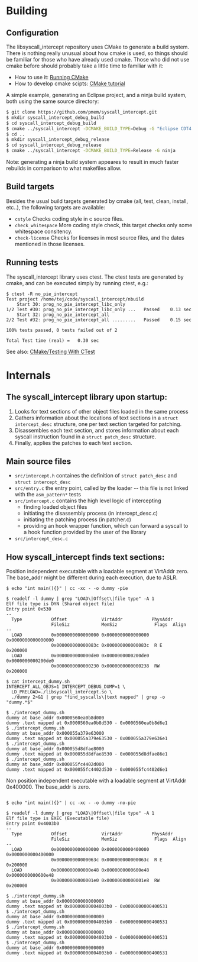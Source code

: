 # Building #

## Configuration ##

The libsyscall_intercept repository uses CMake to generate a build system.
There is nothing really unusual about how cmake is used, so things should be
familiar for those who have already used cmake. Those who did not use cmake
before should probably take a little time to familiar with it:
 * How to use it: [Running CMake](https://cmake.org/runningcmake/)
 * How to develop cmake scipts: [CMake tutorial](https://cmake.org/cmake-tutorial/)

A simple example, generating an Eclipse project, and a ninja build system, both using the same source directory:
```sh
$ git clone https://github.com/pmem/syscall_intercept.git
$ mkdir syscall_intercept_debug_build
$ cd syscall_intercept_debug_build
$ cmake ../syscall_intercept -DCMAKE_BUILD_TYPE=Debug -G "Eclipse CDT4 - Unix Makefiles"
$ cd ..
$ mkdir syscall_intercept_debug_release
$ cd syscall_intercept_debug_release
$ cmake ../syscall_intercept -DCMAKE_BUILD_TYPE=Release -G ninja
```

Note: generating a ninja build system appeares to result in much faster
rebuilds in comparison to what makefiles allow.

## Build targets ##

Besides the usual build targets generated by cmake (all, test, clean, install, etc..), the following targets are available:
 * `cstyle` Checks coding style in c source files.
 * `check_whitespace` More coding style check, this target checks only some whitespace consitency.
 * `check-license` Checks for licenses in most source files, and the dates mentioned in those licenses.

## Running tests ##

The syscall_intercept library uses ctest. The ctest tests are generated by cmake, and can be executed simply by running ctest, e.g.:

```
$ ctest -R no_pie_intercept
Test project /home/tej/code/syscall_intercept/nbuild
    Start 30: prog_no_pie_intercept_libc_only
1/2 Test #30: prog_no_pie_intercept_libc_only ...   Passed    0.13 sec
    Start 32: prog_no_pie_intercept_all
2/2 Test #32: prog_no_pie_intercept_all .........   Passed    0.15 sec

100% tests passed, 0 tests failed out of 2

Total Test time (real) =   0.30 sec
```

See also: [CMake/Testing With CTest](https://cmake.org/Wiki/CMake/Testing_With_CTest)

# Internals #

## The syscall_intercept library upon startup: ##
 1) Looks for text sections of other object files loaded in the same process
 2) Gathers information about the locations of text sections in a `struct intercept_desc` structure, one per text section targeted for patching.
 3) Disassembles each text section, and stores information about each syscall instruction found in a `struct patch_desc` structure.
 4) Finally, applies the patches to each text section.

## Main source files ##

 * `src/intercept.h` containes the definition of `struct patch_desc` and `struct intercept_desc`
 * `src/entry.c` the entry point, called by the loader -- this file is not linked with the `asm_pattern*` tests
 * `src/intercept.c` contains the high level logic of intercepting
   * finding loaded object files
   * initiating the disassembly process (in intercept_desc.c)
   * initiating the patching process (in patcher.c)
   * providing an hook wrapper function, which can forward a syscall to a hook function provided by the user of the library
 * `src/intercept_desc.c` 

## How syscall_intercept finds text sections: ##

Position independent executable with a loadable segment at VirtAddr zero.
The base_addr might be different during each execution, due to ASLR.
```
$ echo "int main(){}" | cc -xc - -o dummy -pie

$ readelf -l dummy | grep "LOAD\|Offset\|file type" -A 1
Elf file type is DYN (Shared object file)
Entry point 0x530
--
  Type           Offset             VirtAddr           PhysAddr
                 FileSiz            MemSiz              Flags  Align
--
  LOAD           0x0000000000000000 0x0000000000000000 0x0000000000000000
                 0x000000000000083c 0x000000000000083c  R E    0x200000
  LOAD           0x0000000000000de0 0x0000000000200de0 0x0000000000200de0
                 0x0000000000000230 0x0000000000000238  RW     0x200000

$ cat intercept_dummy.sh
INTERCEPT_ALL_OBJS=1 INTERCEPT_DEBUG_DUMP=1 \
  LD_PRELOAD=./libsyscall_intercept.so \
  ./dummy 2>&1 | grep "find_syscalls\|text mapped" | grep -o "dummy.*$"

$ ./intercept_dummy.sh
dummy at base_addr 0x0000560ea0b8d000
dummy .text mapped at 0x0000560ea0b8d530 - 0x0000560ea0b8d6e1
$ ./intercept_dummy.sh
dummy at base_addr 0x000055a379e63000
dummy .text mapped at 0x000055a379e63530 - 0x000055a379e636e1
$ ./intercept_dummy.sh
dummy at base_addr 0x000055d8dfae8000
dummy .text mapped at 0x000055d8dfae8530 - 0x000055d8dfae86e1
$ ./intercept_dummy.sh
dummy at base_addr 0x000055fc4402d000
dummy .text mapped at 0x000055fc4402d530 - 0x000055fc4402d6e1
```

Non position independent executable with a loadable segment
at VirtAddr 0x400000.
The base_addr is zero.
```

$ echo "int main(){}" | cc -xc - -o dummy -no-pie

$ readelf -l dummy | grep "LOAD\|Offset\|file type" -A 1
Elf file type is EXEC (Executable file)
Entry point 0x4003b0
--
  Type           Offset             VirtAddr           PhysAddr
                 FileSiz            MemSiz              Flags  Align
--
  LOAD           0x0000000000000000 0x0000000000400000 0x0000000000400000
                 0x000000000000063c 0x000000000000063c  R E    0x200000
  LOAD           0x0000000000000e48 0x0000000000600e48 0x0000000000600e48
                 0x00000000000001e0 0x00000000000001e8  RW     0x200000

$ ./intercept_dummy.sh
dummy at base_addr 0x0000000000000000
dummy .text mapped at 0x00000000004003b0 - 0x0000000000400531
$ ./intercept_dummy.sh
dummy at base_addr 0x0000000000000000
dummy .text mapped at 0x00000000004003b0 - 0x0000000000400531
$ ./intercept_dummy.sh
dummy at base_addr 0x0000000000000000
dummy .text mapped at 0x00000000004003b0 - 0x0000000000400531
$ ./intercept_dummy.sh
dummy at base_addr 0x0000000000000000
dummy .text mapped at 0x00000000004003b0 - 0x0000000000400531
``` 
